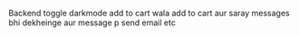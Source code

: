 Backend 
toggle darkmode 
add to cart wala
add to cart aur saray messages bhi dekheinge 
aur message p send email
etc